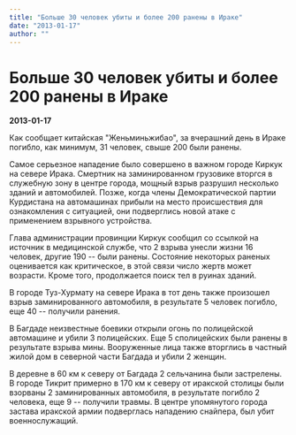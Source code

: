 ```yaml
---
title: "Больше 30 человек убиты и более 200 ранены в Ираке"
date: "2013-01-17"
author: ""
---
```


# Больше 30 человек убиты и более 200 ранены в Ираке

**2013-01-17** 

Как сообщает китайская "Женьминьжибао", за вчерашний день в Ираке погибло, как минимум, 31 человек, свыше 200 были ранены.



Самое серьезное нападение было совершено в важном городе Киркук на севере Ирака. Смертник на заминированном грузовике вторгся в служебную зону в центре города, мощный взрыв разрушил несколько зданий и автомобилей. Позже, когда члены Демократической партии Курдистана на автомашинах прибыли на место происшествия для ознакомления с ситуацией, они подверглись новой атаке с применением взрывного устройства.



Глава администрации провинции Киркук сообщил со ссылкой на источник в медицинской службе, что 2 взрыва унесли жизни 16 человек, другие 190 -- были ранены. Состояние некоторых раненых оценивается как критическое, в этой связи число жертв может возрасти. Кроме того, продолжается поиск тел в руинах зданий.



В городе Туз-Хурмату на севере Ирака в тот день также произошел взрыв заминированного автомобиля, в результате 5 человек погибло, еще 40 -- получили ранения.



В Багдаде неизвестные боевики открыли огонь по полицейской автомашине и убили 3 полицейских. Еще 5 сполицейских были ранены в результате взрыва мины. Вооруженные лица также вторглись в частный жилой дом в северной части Багдада и убили 2 женщин.



В деревне в 60 км к северу от Багдада 2 сельчанина были застрелены. В городе Тикрит примерно в 170 км к северу от иракской столицы были взорваны 2 заминированных автомобиля, в результате погибло 2 человека, еще 9 -- получили травмы. В центре упомянутого города застава иракской армии подверглась нападению снайпера, был убит военнослужащий.